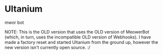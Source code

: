 # Ultanium
mwor bot

NOTE: This is the OLD version that uses the OLD version of MeowerBot (which, in turn, uses the incompatible OLD version of Webhooks). I have made a factory reset and started Ultanium from the ground up, however the new version isn't currently open source. :/
